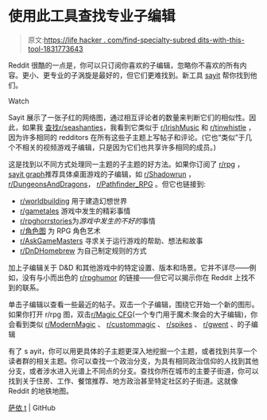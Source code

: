 # 使用此工具查找专业子编辑

> 原文:[https://life hacker . com/find-specialty-subred dits-with-this-tool-1831773643](https://lifehacker.com/find-specialty-subreddits-with-this-tool-1831773643)

Reddit 很酷的一点是，你可以只订阅你喜欢的子编辑，忽略你不喜欢的所有内容。更小、更专业的子涡旋是最好的，但它们更难找到。新工具 [sayit](https://anvaka.github.io/sayit/) 帮你找到他们。

Watch

Sayit 展示了一张子红的网络图，通过相互评论者的数量来判断它们的相似性。因此，如果我 [查找](https://anvaka.github.io/sayit/?query=seashanties)[r/seashanties](https://www.reddit.com/r/seashanties/)，我看到它类似于 [r/IrishMusic](https://www.reddit.com/r/Irishmusic/) 和 [r/tinwhistle](https://www.reddit.com/r/tinwhistle/) ，因为许多相同的 redditors 在所有这些子主题上写帖子和评论。(它也“类似”于几个不相关的视频游戏子编辑，只是因为它们也共享许多相同的成员。)

这是找到以不同方式处理同一主题的子主题的好方法。如果你订阅了 [r/rpg](https://www.reddit.com/r/rpg/) ，[sayit graph](https://anvaka.github.io/sayit/?query=rpg)推荐具体桌面游戏的子编辑，如 [r/Shadowrun](https://www.reddit.com/r/Shadowrun/) ，[r/DungeonsAndDragons](https://www.reddit.com/r/DungeonsAndDragons/)， [r/Pathfinder_RPG](https://www.reddit.com/r/Pathfinder_RPG/) 。但它也链接到:

*   [r/worldbuilding](https://www.reddit.com/r/worldbuilding/) 用于建造幻想世界
*   [r/gametales](https://www.reddit.com/r/gametales/) 游戏中发生的精彩事情
*   [r/rpghorrstories](https://www.reddit.com/r/rpghorrorstories/)为*游戏中发生的不好的*事情
*   [r/角色图](https://www.reddit.com/r/characterdrawing/) 为 RPG 角色艺术
*   [r/AskGameMasters](https://www.reddit.com/r/AskGameMasters/) 寻求关于运行游戏的帮助、想法和故事
*   [r/DnDHomebrew](https://www.reddit.com/r/DnDHomebrew/) 为自己制定规则的方式

加上子编辑关于 D&D 和其他游戏中的特定设置、版本和场景。它并不详尽——例如，没有与小而出色的 [r/rpghumor](https://www.reddit.com/r/RPGhumor/) 的链接——但它可以揭示你在 Reddit 上找不到的联系。

单击子编辑以查看一些最近的帖子。双击一个子编辑，围绕它开始一个新的图形。如果你打开 r/rpg 图，双击[r/Magic CFG](https://reddit.com/r/magicTCG)(一个专门用于魔术:聚会的大子编辑)，你会看到类似 [r/ModernMagic](https://reddit.com/r/ModernMagic) 、 [r/custommagic](https://reddit.com/r/custommagic) 、 [r/spikes](https://reddit.com/r/spikes) 、 [r/gwent](https://reddit.com/r/gwent) 、的子编辑

有了 s ayit，你可以用更具体的子主题更深入地挖掘一个主题，或者找到共享一个读者群的相关主题。你可以查找一个政治分支，为具有相同政治信仰的人找到其他分支，或者涉水进入光谱上不同点的分支。查找你所在城市的主要子街道，你可以找到关于住房、工作、餐馆推荐、地方政治甚至特定社区的子街道。这就像 Reddit 的地铁地图。

[萨依 t](https://anvaka.github.io/sayit/) | GitHub